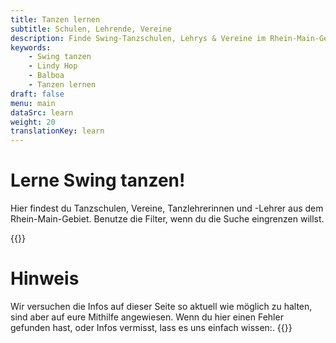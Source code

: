 ```yaml
---
title: Tanzen lernen
subtitle: Schulen, Lehrende, Vereine
description: Finde Swing-Tanzschulen, Lehrys & Vereine im Rhein-Main-Gebiet.
keywords:
    - Swing tanzen
    - Lindy Hop
    - Balboa
    - Tanzen lernen
draft: false
menu: main
dataSrc: learn
weight: 20
translationKey: learn
---
```

# Lerne Swing tanzen!

Hier findest du Tanzschulen, Vereine, Tanzlehrerinnen und -Lehrer aus dem Rhein-Main-Gebiet. Benutze die Filter, wenn du die Suche eingrenzen willst.

{{<info-contact>}}
# Hinweis

Wir versuchen die Infos auf dieser Seite so aktuell wie möglich zu halten, sind aber auf eure Mithilfe angewiesen. Wenn du hier einen Fehler gefunden hast, oder Infos vermisst, lass es uns einfach wissen:.
{{</info-contact>}}